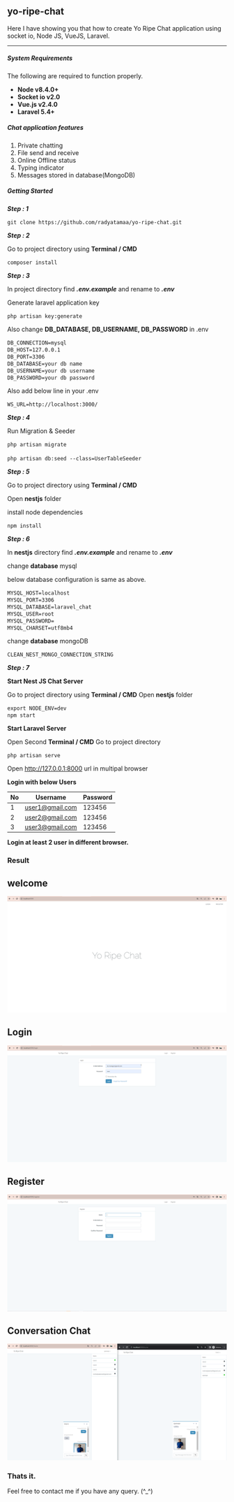 ## yo-ripe-chat

Here I have showing you that how to create Yo Ripe Chat application using socket io, Node JS, VueJS, Laravel.

---

##### System Requirements

The following are required to function properly.

- **Node v8.4.0+**
- **Socket io v2.0**
- **Vue.js v2.4.0**
- **Laravel 5.4+**

##### Chat application features

1. Private chatting
2. File send and receive
3. Online Offline status
4. Typing indicator
5. Messages stored in database(MongoDB)

##### Getting Started

**_Step : 1_**

```
git clone https://github.com/radyatamaa/yo-ripe-chat.git
```

**_Step : 2_**

Go to project directory using **Terminal / CMD**

```
composer install
```

**_Step : 3_**

In project directory find **_.env.example_** and rename to **_.env_**

Generate laravel application key

```
php artisan key:generate
```

Also change **DB_DATABASE, DB_USERNAME, DB_PASSWORD** in .env

```
DB_CONNECTION=mysql
DB_HOST=127.0.0.1
DB_PORT=3306
DB_DATABASE=your db name
DB_USERNAME=your db username
DB_PASSWORD=your db password
```

Also add below line in your .env

```
WS_URL=http://localhost:3000/
```

**_Step : 4_**

Run Migration & Seeder

```
php artisan migrate

php artisan db:seed --class=UserTableSeeder
```

**_Step : 5_**

Go to project directory using **Terminal / CMD**

Open **nestjs** folder

install node dependencies

```
npm install
```

**_Step : 6_**

In **nestjs** directory find **_.env.example_** and rename to **_.env_**

change **database** mysql

below database configuration is same as above.

```
MYSQL_HOST=localhost
MYSQL_PORT=3306
MYSQL_DATABASE=laravel_chat
MYSQL_USER=root
MYSQL_PASSWORD=
MYSQL_CHARSET=utf8mb4
```

change **database** mongoDB

```
CLEAN_NEST_MONGO_CONNECTION_STRING
```

**_Step : 7_**

**Start Nest JS Chat Server**

Go to project directory using **Terminal / CMD** Open **nestjs** folder

```
export NODE_ENV=dev
npm start
```

**Start Laravel Server**

Open Second **Terminal / CMD** Go to project directory

```
php artisan serve
```

Open http://127.0.0.1:8000 url in multipal browser


**Login with below Users**

| No  | Username | Password |
| ------------- | ------------- | ------------- |
| 1  | user1@gmail.com  | 123456 |
| 2  | user2@gmail.com  | 123456 |
| 3  | user3@gmail.com  | 123456 |

**Login at least 2 user in different browser.**

### Result
## welcome
![](https://github.com/radyatamaa/yo-ripe-chat/blob/dev/Screenshot%202023-08-24%20073150.png)
## Login
![](https://github.com/radyatamaa/yo-ripe-chat/blob/dev/Screenshot%202023-08-24%20073144.png)
## Register 
![](https://github.com/radyatamaa/yo-ripe-chat/blob/dev/Screenshot%202023-08-24%20073134.png)
## Conversation Chat
![](https://github.com/radyatamaa/yo-ripe-chat/blob/dev/Screenshot%202023-08-24%20073001.png)

### Thats it.
Feel free to contact me if you have any query. (^_^)

